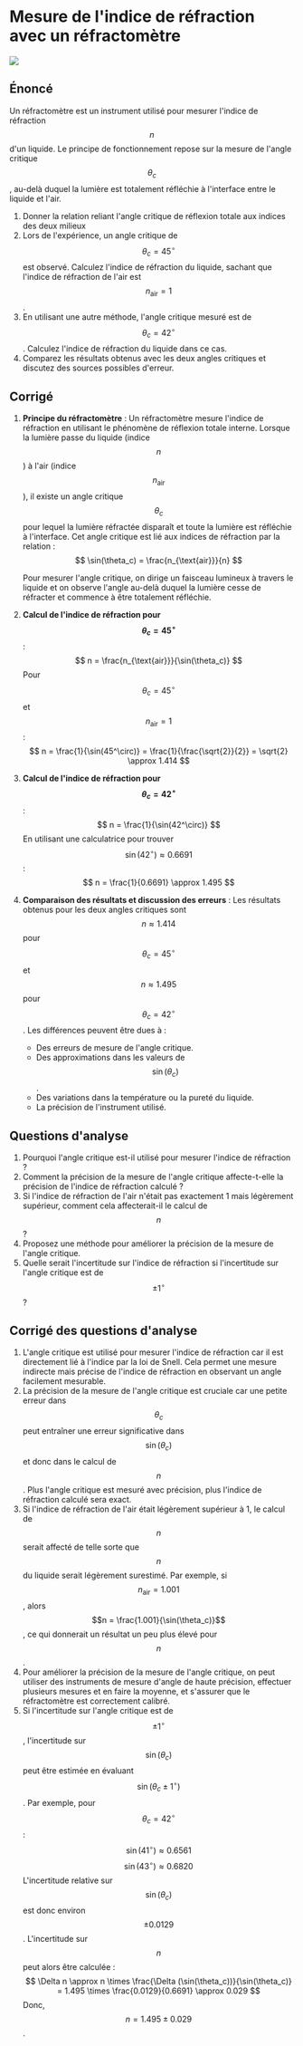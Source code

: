 # Mesure de l'indice de réfraction avec un réfractomètre

![](images/refractometre.webp)

## Énoncé

Un réfractomètre est un instrument utilisé pour mesurer l'indice de réfraction $$n$$ d'un liquide. Le principe de fonctionnement repose sur la mesure de l'angle critique $$\theta_c$$, au-delà duquel la lumière est totalement réfléchie à l'interface entre le liquide et l'air.

1. Donner la relation reliant l'angle critique de réflexion totale aux indices des deux milieux
2. Lors de l'expérience, un angle critique de $$\theta_c = 45^\circ$$ est observé. Calculez l'indice de réfraction du liquide, sachant que l'indice de réfraction de l'air est $$n_{\text{air}} = 1$$.
3. En utilisant une autre méthode, l'angle critique mesuré est de $$\theta_c = 42^\circ$$. Calculez l'indice de réfraction du liquide dans ce cas.
4. Comparez les résultats obtenus avec les deux angles critiques et discutez des sources possibles d'erreur.

## Corrigé

1. **Principe du réfractomètre** :
   Un réfractomètre mesure l'indice de réfraction en utilisant le phénomène de réflexion totale interne. Lorsque la lumière passe du liquide (indice $$n$$) à l'air (indice $$n_{\text{air}}$$), il existe un angle critique $$\theta_c$$ pour lequel la lumière réfractée disparaît et toute la lumière est réfléchie à l'interface. Cet angle critique est lié aux indices de réfraction par la relation :
   $$
   \sin(\theta_c) = \frac{n_{\text{air}}}{n}
   $$

   Pour mesurer l'angle critique, on dirige un faisceau lumineux à travers le liquide et on observe l'angle au-delà duquel la lumière cesse de réfracter et commence à être totalement réfléchie.

2. **Calcul de l'indice de réfraction pour $$\theta_c = 45^\circ$$** :
   $$
   n = \frac{n_{\text{air}}}{\sin(\theta_c)}
   $$
   Pour $$\theta_c = 45^\circ$$ et $$n_{\text{air}} = 1$$ :
   $$
   n = \frac{1}{\sin(45^\circ)} = \frac{1}{\frac{\sqrt{2}}{2}} = \sqrt{2} \approx 1.414
   $$

3. **Calcul de l'indice de réfraction pour $$\theta_c = 42^\circ$$** :
   $$
   n = \frac{1}{\sin(42^\circ)}
   $$
   En utilisant une calculatrice pour trouver $$\sin(42^\circ) \approx 0.6691$$ :
   $$
   n = \frac{1}{0.6691} \approx 1.495
   $$

4. **Comparaison des résultats et discussion des erreurs** :
   Les résultats obtenus pour les deux angles critiques sont $$n \approx 1.414$$ pour $$\theta_c = 45^\circ$$ et $$n \approx 1.495$$ pour $$\theta_c = 42^\circ$$. Les différences peuvent être dues à :
   - Des erreurs de mesure de l'angle critique.
   - Des approximations dans les valeurs de $$\sin(\theta_c)$$.
   - Des variations dans la température ou la pureté du liquide.
   - La précision de l'instrument utilisé.

## Questions d'analyse

1. Pourquoi l'angle critique est-il utilisé pour mesurer l'indice de réfraction ?
2. Comment la précision de la mesure de l'angle critique affecte-t-elle la précision de l'indice de réfraction calculé ?
3. Si l'indice de réfraction de l'air n'était pas exactement 1 mais légèrement supérieur, comment cela affecterait-il le calcul de $$n$$ ?
4. Proposez une méthode pour améliorer la précision de la mesure de l'angle critique.
5. Quelle serait l'incertitude sur l'indice de réfraction si l'incertitude sur l'angle critique est de $$\pm 1^\circ$$ ?

## Corrigé des questions d'analyse

1. L'angle critique est utilisé pour mesurer l'indice de réfraction car il est directement lié à l'indice par la loi de Snell. Cela permet une mesure indirecte mais précise de l'indice de réfraction en observant un angle facilement mesurable.
2. La précision de la mesure de l'angle critique est cruciale car une petite erreur dans $$\theta_c$$ peut entraîner une erreur significative dans $$\sin(\theta_c)$$ et donc dans le calcul de $$n$$. Plus l'angle critique est mesuré avec précision, plus l'indice de réfraction calculé sera exact.
3. Si l'indice de réfraction de l'air était légèrement supérieur à 1, le calcul de $$n$$ serait affecté de telle sorte que $$n$$ du liquide serait légèrement surestimé. Par exemple, si $$n_{\text{air}} = 1.001$$, alors $$n = \frac{1.001}{\sin(\theta_c)}$$, ce qui donnerait un résultat un peu plus élevé pour $$n$$.
4. Pour améliorer la précision de la mesure de l'angle critique, on peut utiliser des instruments de mesure d'angle de haute précision, effectuer plusieurs mesures et en faire la moyenne, et s'assurer que le réfractomètre est correctement calibré.
5. Si l'incertitude sur l'angle critique est de $$\pm 1^\circ$$, l'incertitude sur $$\sin(\theta_c)$$ peut être estimée en évaluant $$\sin(\theta_c \pm 1^\circ)$$. Par exemple, pour $$\theta_c = 42^\circ$$ :
   $$
   \sin(41^\circ) \approx 0.6561
   $$
   $$
   \sin(43^\circ) \approx 0.6820
   $$
   L'incertitude relative sur $$\sin(\theta_c)$$ est donc environ $$\pm 0.0129$$. L'incertitude sur $$n$$ peut alors être calculée :
   $$
   \Delta n \approx n \times \frac{\Delta (\sin(\theta_c))}{\sin(\theta_c)} = 1.495 \times \frac{0.0129}{0.6691} \approx 0.029
   $$
   Donc, $$n = 1.495 \pm 0.029$$.

